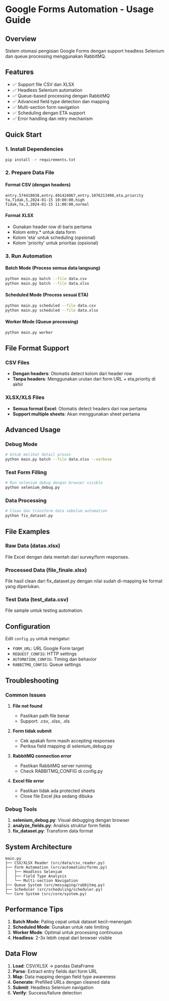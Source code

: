 # Google Forms Automation - Usage Guide

## Overview
Sistem otomasi pengisian Google Forms dengan support headless Selenium dan queue processing menggunakan RabbitMQ.

## Features
- ✅ Support file CSV dan XLSX
- ✅ Headless Selenium automation 
- ✅ Queue-based processing dengan RabbitMQ
- ✅ Advanced field type detection dan mapping
- ✅ Multi-section form navigation
- ✅ Scheduling dengan ETA support
- ✅ Error handling dan retry mechanism

## Quick Start

### 1. Install Dependencies
```bash
pip install -r requirements.txt
```

### 2. Prepare Data File

#### Format CSV (dengan headers)
```csv
entry.574418038,entry.491424067,entry.1076213498,eta,priority
Ya,Tidak,5,2024-01-15 10:00:00,high
Tidak,Ya,3,2024-01-15 11:00:00,normal
```

#### Format XLSX
- Gunakan header row di baris pertama
- Kolom entry.* untuk data form 
- Kolom 'eta' untuk scheduling (opsional)
- Kolom 'priority' untuk prioritas (opsional)

### 3. Run Automation

#### Batch Mode (Process semua data langsung)
```bash
python main.py batch --file data.csv
python main.py batch --file data.xlsx
```

#### Scheduled Mode (Process sesuai ETA)
```bash
python main.py scheduled --file data.csv
python main.py scheduled --file data.xlsx
```

#### Worker Mode (Queue processing)
```bash
python main.py worker
```

## File Format Support

### CSV Files
- **Dengan headers**: Otomatis detect kolom dari header row
- **Tanpa headers**: Menggunakan urutan dari form URL + eta,priority di akhir

### XLSX/XLS Files  
- **Semua format Excel**: Otomatis detect headers dari row pertama
- **Support multiple sheets**: Akan menggunakan sheet pertama

## Advanced Usage

### Debug Mode
```bash
# Untuk melihat detail proses
python main.py batch --file data.xlsx --verbose
```

### Test Form Filling
```bash
# Run selenium debug dengan browser visible
python selenium_debug.py
```

### Data Processing
```bash
# Clean dan transform data sebelum automation
python fix_dataset.py
```

## File Examples

### Raw Data (datas.xlsx)
File Excel dengan data mentah dari survey/form responses.

### Processed Data (file_finale.xlsx)  
File hasil clean dari fix_dataset.py dengan nilai sudah di-mapping ke format yang diperlukan.

### Test Data (test_data.csv)
File sample untuk testing automation.

## Configuration

Edit `config.py` untuk mengatur:
- `FORM_URL`: URL Google Form target
- `REQUEST_CONFIG`: HTTP settings
- `AUTOMATION_CONFIG`: Timing dan behavior
- `RABBITMQ_CONFIG`: Queue settings

## Troubleshooting

### Common Issues

1. **File not found**
   - Pastikan path file benar
   - Support: .csv, .xlsx, .xls

2. **Form tidak submit**
   - Cek apakah form masih accepting responses
   - Periksa field mapping di selenium_debug.py

3. **RabbitMQ connection error**
   - Pastikan RabbitMQ server running
   - Check RABBITMQ_CONFIG di config.py

4. **Excel file error**
   - Pastikan tidak ada protected sheets
   - Close file Excel jika sedang dibuka

### Debug Tools

1. **selenium_debug.py**: Visual debugging dengan browser
2. **analyze_fields.py**: Analisis struktur form fields
3. **fix_dataset.py**: Transform data format

## System Architecture

```
main.py
├── CSV/XLSX Reader (src/data/csv_reader.py)
├── Form Automation (src/automation/forms.py) 
│   ├── Headless Selenium
│   ├── Field Type Analysis
│   └── Multi-section Navigation  
├── Queue System (src/messaging/rabbitmq.py)
├── Scheduler (src/scheduling/scheduler.py)
└── Core System (src/core/system.py)
```

## Performance Tips

1. **Batch Mode**: Paling cepat untuk dataset kecil-menengah
2. **Scheduled Mode**: Gunakan untuk rate limiting
3. **Worker Mode**: Optimal untuk processing continuous
4. **Headless**: 2-3x lebih cepat dari browser visible

## Data Flow

1. **Load**: CSV/XLSX → pandas DataFrame
2. **Parse**: Extract entry fields dari form URL  
3. **Map**: Data mapping dengan field type awareness
4. **Generate**: Prefilled URLs dengan cleaned data
5. **Submit**: Headless Selenium navigation
6. **Verify**: Success/failure detection
